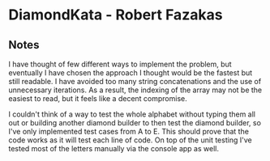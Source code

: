 # DiamondKata - Robert Fazakas

## Notes
I have thought of few different ways to implement the problem, but eventually I have chosen the approach I thought would be the fastest but still readable. I have avoided too many string concatenations and the use of unnecessary iterations. As a result, the indexing of the array may not be the easiest to read, but it feels like a decent compromise. 

I couldn't think of a way to test the whole alphabet without typing them all out or building another diamond builder to then test the diamond builder, so I've only implemented test cases from A to E. This should prove that the code works as it will test each line of code. On top of the unit testing I've tested most of the letters manually via the console app as well.